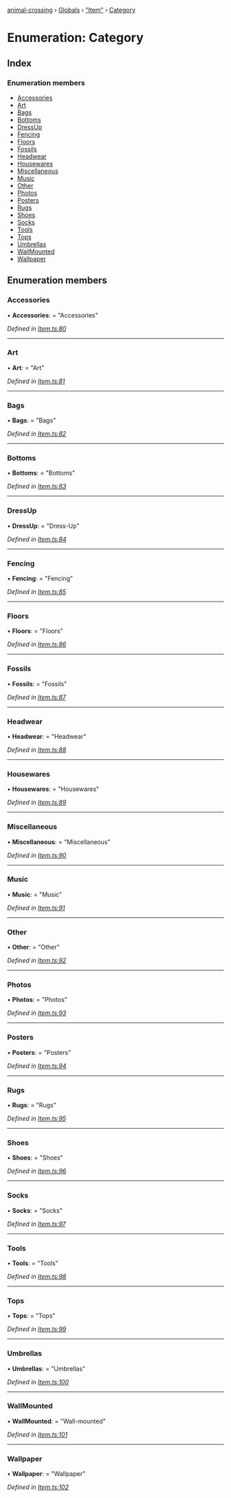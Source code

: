 [animal-crossing](../README.md) › [Globals](../globals.md) › ["Item"](../modules/_item_.md) › [Category](_item_.category.md)

# Enumeration: Category

## Index

### Enumeration members

* [Accessories](_item_.category.md#accessories)
* [Art](_item_.category.md#art)
* [Bags](_item_.category.md#bags)
* [Bottoms](_item_.category.md#bottoms)
* [DressUp](_item_.category.md#dressup)
* [Fencing](_item_.category.md#fencing)
* [Floors](_item_.category.md#floors)
* [Fossils](_item_.category.md#fossils)
* [Headwear](_item_.category.md#headwear)
* [Housewares](_item_.category.md#housewares)
* [Miscellaneous](_item_.category.md#miscellaneous)
* [Music](_item_.category.md#music)
* [Other](_item_.category.md#other)
* [Photos](_item_.category.md#photos)
* [Posters](_item_.category.md#posters)
* [Rugs](_item_.category.md#rugs)
* [Shoes](_item_.category.md#shoes)
* [Socks](_item_.category.md#socks)
* [Tools](_item_.category.md#tools)
* [Tops](_item_.category.md#tops)
* [Umbrellas](_item_.category.md#umbrellas)
* [WallMounted](_item_.category.md#wallmounted)
* [Wallpaper](_item_.category.md#wallpaper)

## Enumeration members

###  Accessories

• **Accessories**: = "Accessories"

*Defined in [Item.ts:80](https://github.com/Norviah/animal-crossing/blob/13550bd/module/types/Item.ts#L80)*

___

###  Art

• **Art**: = "Art"

*Defined in [Item.ts:81](https://github.com/Norviah/animal-crossing/blob/13550bd/module/types/Item.ts#L81)*

___

###  Bags

• **Bags**: = "Bags"

*Defined in [Item.ts:82](https://github.com/Norviah/animal-crossing/blob/13550bd/module/types/Item.ts#L82)*

___

###  Bottoms

• **Bottoms**: = "Bottoms"

*Defined in [Item.ts:83](https://github.com/Norviah/animal-crossing/blob/13550bd/module/types/Item.ts#L83)*

___

###  DressUp

• **DressUp**: = "Dress-Up"

*Defined in [Item.ts:84](https://github.com/Norviah/animal-crossing/blob/13550bd/module/types/Item.ts#L84)*

___

###  Fencing

• **Fencing**: = "Fencing"

*Defined in [Item.ts:85](https://github.com/Norviah/animal-crossing/blob/13550bd/module/types/Item.ts#L85)*

___

###  Floors

• **Floors**: = "Floors"

*Defined in [Item.ts:86](https://github.com/Norviah/animal-crossing/blob/13550bd/module/types/Item.ts#L86)*

___

###  Fossils

• **Fossils**: = "Fossils"

*Defined in [Item.ts:87](https://github.com/Norviah/animal-crossing/blob/13550bd/module/types/Item.ts#L87)*

___

###  Headwear

• **Headwear**: = "Headwear"

*Defined in [Item.ts:88](https://github.com/Norviah/animal-crossing/blob/13550bd/module/types/Item.ts#L88)*

___

###  Housewares

• **Housewares**: = "Housewares"

*Defined in [Item.ts:89](https://github.com/Norviah/animal-crossing/blob/13550bd/module/types/Item.ts#L89)*

___

###  Miscellaneous

• **Miscellaneous**: = "Miscellaneous"

*Defined in [Item.ts:90](https://github.com/Norviah/animal-crossing/blob/13550bd/module/types/Item.ts#L90)*

___

###  Music

• **Music**: = "Music"

*Defined in [Item.ts:91](https://github.com/Norviah/animal-crossing/blob/13550bd/module/types/Item.ts#L91)*

___

###  Other

• **Other**: = "Other"

*Defined in [Item.ts:92](https://github.com/Norviah/animal-crossing/blob/13550bd/module/types/Item.ts#L92)*

___

###  Photos

• **Photos**: = "Photos"

*Defined in [Item.ts:93](https://github.com/Norviah/animal-crossing/blob/13550bd/module/types/Item.ts#L93)*

___

###  Posters

• **Posters**: = "Posters"

*Defined in [Item.ts:94](https://github.com/Norviah/animal-crossing/blob/13550bd/module/types/Item.ts#L94)*

___

###  Rugs

• **Rugs**: = "Rugs"

*Defined in [Item.ts:95](https://github.com/Norviah/animal-crossing/blob/13550bd/module/types/Item.ts#L95)*

___

###  Shoes

• **Shoes**: = "Shoes"

*Defined in [Item.ts:96](https://github.com/Norviah/animal-crossing/blob/13550bd/module/types/Item.ts#L96)*

___

###  Socks

• **Socks**: = "Socks"

*Defined in [Item.ts:97](https://github.com/Norviah/animal-crossing/blob/13550bd/module/types/Item.ts#L97)*

___

###  Tools

• **Tools**: = "Tools"

*Defined in [Item.ts:98](https://github.com/Norviah/animal-crossing/blob/13550bd/module/types/Item.ts#L98)*

___

###  Tops

• **Tops**: = "Tops"

*Defined in [Item.ts:99](https://github.com/Norviah/animal-crossing/blob/13550bd/module/types/Item.ts#L99)*

___

###  Umbrellas

• **Umbrellas**: = "Umbrellas"

*Defined in [Item.ts:100](https://github.com/Norviah/animal-crossing/blob/13550bd/module/types/Item.ts#L100)*

___

###  WallMounted

• **WallMounted**: = "Wall-mounted"

*Defined in [Item.ts:101](https://github.com/Norviah/animal-crossing/blob/13550bd/module/types/Item.ts#L101)*

___

###  Wallpaper

• **Wallpaper**: = "Wallpaper"

*Defined in [Item.ts:102](https://github.com/Norviah/animal-crossing/blob/13550bd/module/types/Item.ts#L102)*
